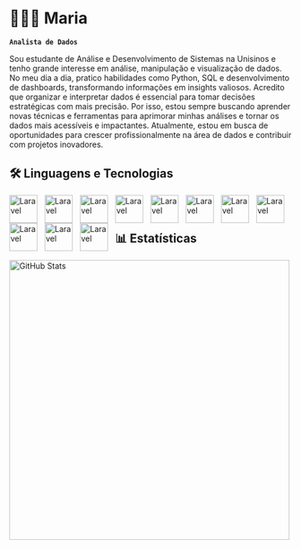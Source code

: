 
# 👩🏼‍💻 Maria 

**`Analista de Dados`**

Sou estudante de Análise e Desenvolvimento de Sistemas na Unisinos e tenho grande interesse em análise, manipulação e visualização de dados. No meu dia a dia, pratico habilidades como Python, SQL e desenvolvimento de dashboards, transformando informações em insights valiosos.
Acredito que organizar e interpretar dados é essencial para tomar decisões estratégicas com mais precisão. Por isso, estou sempre buscando aprender novas técnicas e ferramentas para aprimorar minhas análises e tornar os dados mais acessíveis e impactantes.
Atualmente, estou em busca de oportunidades para crescer profissionalmente na área de dados e contribuir com projetos inovadores.

## 🛠️ Linguagens e Tecnologias
<img
    align="left"
    alt="Laravel"
    title="Laravel"
    width="50px"
    style="padding-right: 10px;"
    src="https://cdn.jsdelivr.net/gh/devicons/devicon@latest/icons/python/python-original.svg"
/>
<img
    align="left"
    alt="Laravel"
    title="Laravel"
    width="50px"
    style="padding-right: 10px;"
    src="https://cdn.jsdelivr.net/gh/devicons/devicon@latest/icons/poetry/poetry-original.svg"
/>
<img
    align="left"
    alt="Laravel"
    title="Laravel"
    width="50px"
    style="padding-right: 10px;"
    src="https://cdn.jsdelivr.net/gh/devicons/devicon@latest/icons/azuresqldatabase/azuresqldatabase-original.svg"
/>
<img
    align="left"
    alt="Laravel"
    title="Laravel"
    width="50px"
    style="padding-right: 10px;"
    src="https://cdn.jsdelivr.net/gh/devicons/devicon@latest/icons/postgresql/postgresql-original-wordmark.svg"
/>
<img
    align="left"
    alt="Laravel"
    title="Laravel"
    width="50px"
    style="padding-right: 10px;"
    src="https://cdn.jsdelivr.net/gh/devicons/devicon@latest/icons/mysql/mysql-original-wordmark.svg"
/>
<img
    align="left"
    alt="Laravel"
    title="Laravel"
    width="50px"
    style="padding-right: 10px;"
    src="https://cdn.jsdelivr.net/gh/devicons/devicon@latest/icons/matplotlib/matplotlib-original-wordmark.svg"
/>
<img
    align="left"
    alt="Laravel"
    title="Laravel"
    width="50px"
    style="padding-right: 10px;"
    src="https://cdn.jsdelivr.net/gh/devicons/devicon@latest/icons/plotly/plotly-original-wordmark.svg"
/>
<img
    align="left"
    alt="Laravel"
    title="Laravel"
    width="50px"
    style="padding-right: 10px;"
    src="https://cdn.jsdelivr.net/gh/devicons/devicon@latest/icons/pandas/pandas-original-wordmark.svg"
/>
<img
    align="left"
    alt="Laravel"
    title="Laravel"
    width="50px"
    style="padding-right: 10px;"
    src="https://img.icons8.com/?size=100&id=117561&format=png&color=000000"
/>
<img
    align="left"
    alt="Laravel"
    title="Laravel"
    width="50px"
    style="padding-right: 10px;"
    src="https://img.icons8.com/?size=100&id=Ny0t2MYrJ70p&format=png&color=000000"
/>
<img
    align="left"
    alt="Laravel"
    title="Laravel"
    width="50px"
    style="padding-right: 10px;"
    src="https://img.icons8.com/?size=100&id=0OQR1FYCuA9f&format=png&color=000000"
/>
<br><br>


## 📊 Estatísticas 
<p>
    <img
        align="left"
        alt="GitHub Stats"
        width="500px"
        style="padding-right: 10px;"
        src="https://github-readme-stats.vercel.app/api?username=mariaeducorrea&show_icons=true&theme=transparent"


</p>

